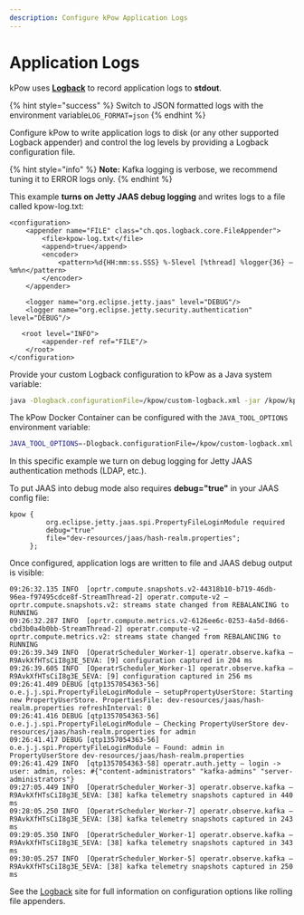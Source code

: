 ```yaml
---
description: Configure kPow Application Logs
---
```


# Application Logs

kPow uses [**Logback**](http://logback.qos.ch/) to record application logs to **stdout**.

{% hint style="success" %}
Switch to JSON formatted logs with the environment variable`LOG_FORMAT=json`
{% endhint %}

Configure kPow to write application logs to disk (or any other supported Logback appender) and control the log levels by providing a Logback configuration file.

{% hint style="info" %}
**Note:** Kafka logging is verbose, we recommend tuning it to ERROR logs only.
{% endhint %}

This example **turns on Jetty JAAS debug logging** and writes logs to a file called kpow-log.txt:

```markup
<configuration>
    <appender name="FILE" class="ch.qos.logback.core.FileAppender">
        <file>kpow-log.txt</file>
        <append>true</append>
        <encoder>
            <pattern>%d{HH:mm:ss.SSS} %-5level [%thread] %logger{36} – %m%n</pattern>
        </encoder>
    </appender>
    
    <logger name="org.eclipse.jetty.jaas" level="DEBUG"/> 
    <logger name="org.eclipse.jetty.security.authentication" level="DEBUG"/>

   <root level="INFO">
        <appender-ref ref="FILE"/>
    </root>
</configuration>
```

Provide your custom Logback configuration to kPow as a Java system variable:

```bash
java -Dlogback.configurationFile=/kpow/custom-logback.xml -jar /kpow/kpow-latest.jar
```

The kPow Docker Container can be configured with the `JAVA_TOOL_OPTIONS` environment variable:

```bash
JAVA_TOOL_OPTIONS=-Dlogback.configurationFile=/kpow/custom-logback.xml
```

In this specific example we turn on debug logging for Jetty JAAS authentication methods (LDAP, etc.).&#x20;

To put JAAS into debug mode also requires **debug="true"** in your JAAS config file:

```
kpow {
         org.eclipse.jetty.jaas.spi.PropertyFileLoginModule required
         debug="true"
         file="dev-resources/jaas/hash-realm.properties";
     };
```

Once configured, application logs are written to file and JAAS debug output is visible:

```
09:26:32.135 INFO  [oprtr.compute.snapshots.v2-44318b10-b719-46db-96ea-f97495cdce8f-StreamThread-2] operatr.compute-v2 – oprtr.compute.snapshots.v2: streams state changed from REBALANCING to RUNNING
09:26:32.287 INFO  [oprtr.compute.metrics.v2-6126ee6c-0253-4a5d-8d66-cbd3b0a4b0bb-StreamThread-2] operatr.compute-v2 – oprtr.compute.metrics.v2: streams state changed from REBALANCING to RUNNING
09:26:39.349 INFO  [OperatrScheduler_Worker-1] operatr.observe.kafka – R9AvkXfHTsCiI8g3E_5EVA: [9] configuration captured in 204 ms
09:26:39.605 INFO  [OperatrScheduler_Worker-1] operatr.observe.kafka – R9AvkXfHTsCiI8g3E_5EVA: [9] configuration captured in 256 ms
09:26:41.409 DEBUG [qtp1357054363-56] o.e.j.j.spi.PropertyFileLoginModule – setupPropertyUserStore: Starting new PropertyUserStore. PropertiesFile: dev-resources/jaas/hash-realm.properties refreshInterval: 0
09:26:41.416 DEBUG [qtp1357054363-56] o.e.j.j.spi.PropertyFileLoginModule – Checking PropertyUserStore dev-resources/jaas/hash-realm.properties for admin
09:26:41.417 DEBUG [qtp1357054363-56] o.e.j.j.spi.PropertyFileLoginModule – Found: admin in PropertyUserStore dev-resources/jaas/hash-realm.properties
09:26:41.429 INFO  [qtp1357054363-58] operatr.auth.jetty – login -> user: admin, roles: #{"content-administrators" "kafka-admins" "server-administrators"}
09:27:05.449 INFO  [OperatrScheduler_Worker-3] operatr.observe.kafka – R9AvkXfHTsCiI8g3E_5EVA: [38] kafka telemetry snapshots captured in 440 ms
09:28:05.250 INFO  [OperatrScheduler_Worker-7] operatr.observe.kafka – R9AvkXfHTsCiI8g3E_5EVA: [38] kafka telemetry snapshots captured in 243 ms
09:29:05.350 INFO  [OperatrScheduler_Worker-1] operatr.observe.kafka – R9AvkXfHTsCiI8g3E_5EVA: [38] kafka telemetry snapshots captured in 343 ms
09:30:05.257 INFO  [OperatrScheduler_Worker-5] operatr.observe.kafka – R9AvkXfHTsCiI8g3E_5EVA: [38] kafka telemetry snapshots captured in 250 ms
```

See the [Logback](http://logback.qos.ch/) site for full information on configuration options like rolling file appenders.
